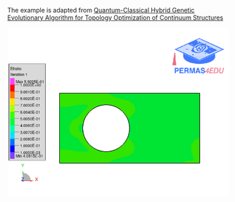 The example is adapted from [Quantum-Classical Hybrid Genetic Evolutionary Algorithm for Topology Optimization of Continuum Structures](http://dx.doi.org/10.1002/nme.70073)

![efratio](efratio.gif)
